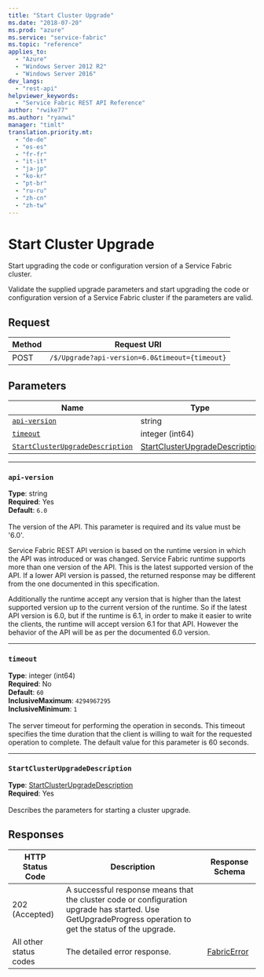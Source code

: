 ```yaml
---
title: "Start Cluster Upgrade"
ms.date: "2018-07-20"
ms.prod: "azure"
ms.service: "service-fabric"
ms.topic: "reference"
applies_to: 
  - "Azure"
  - "Windows Server 2012 R2"
  - "Windows Server 2016"
dev_langs: 
  - "rest-api"
helpviewer_keywords: 
  - "Service Fabric REST API Reference"
author: "rwike77"
ms.author: "ryanwi"
manager: "timlt"
translation.priority.mt: 
  - "de-de"
  - "es-es"
  - "fr-fr"
  - "it-it"
  - "ja-jp"
  - "ko-kr"
  - "pt-br"
  - "ru-ru"
  - "zh-cn"
  - "zh-tw"
---
```

# Start Cluster Upgrade
Start upgrading the code or configuration version of a Service Fabric cluster.

Validate the supplied upgrade parameters and start upgrading the code or configuration version of a Service Fabric cluster if the parameters are valid.

## Request
| Method | Request URI |
| ------ | ----------- |
| POST | `/$/Upgrade?api-version=6.0&timeout={timeout}` |


## Parameters
| Name | Type | Required | Location |
| --- | --- | --- | --- |
| [`api-version`](#api-version) | string | Yes | Query |
| [`timeout`](#timeout) | integer (int64) | No | Query |
| [`StartClusterUpgradeDescription`](#startclusterupgradedescription) | [StartClusterUpgradeDescription](sfclient-model-startclusterupgradedescription.md) | Yes | Body |

____
### `api-version`
__Type__: string <br/>
__Required__: Yes<br/>
__Default__: `6.0` <br/>
<br/>
The version of the API. This parameter is required and its value must be '6.0'.

Service Fabric REST API version is based on the runtime version in which the API was introduced or was changed. Service Fabric runtime supports more than one version of the API. This is the latest supported version of the API. If a lower API version is passed, the returned response may be different from the one documented in this specification.

Additionally the runtime accept any version that is higher than the latest supported version up to the current version of the runtime. So if the latest API version is 6.0, but if the runtime is 6.1, in order to make it easier to write the clients, the runtime will accept version 6.1 for that API. However the behavior of the API will be as per the documented 6.0 version.


____
### `timeout`
__Type__: integer (int64) <br/>
__Required__: No<br/>
__Default__: `60` <br/>
__InclusiveMaximum__: `4294967295` <br/>
__InclusiveMinimum__: `1` <br/>
<br/>
The server timeout for performing the operation in seconds. This timeout specifies the time duration that the client is willing to wait for the requested operation to complete. The default value for this parameter is 60 seconds.

____
### `StartClusterUpgradeDescription`
__Type__: [StartClusterUpgradeDescription](sfclient-model-startclusterupgradedescription.md) <br/>
__Required__: Yes<br/>
<br/>
Describes the parameters for starting a cluster upgrade.

## Responses

| HTTP Status Code | Description | Response Schema |
| --- | --- | --- |
| 202 (Accepted) | A successful response means that the cluster code or configuration upgrade has started. Use GetUpgradeProgress operation to get the status of the upgrade.<br/> |  |
| All other status codes | The detailed error response.<br/> | [FabricError](sfclient-model-fabricerror.md) |

